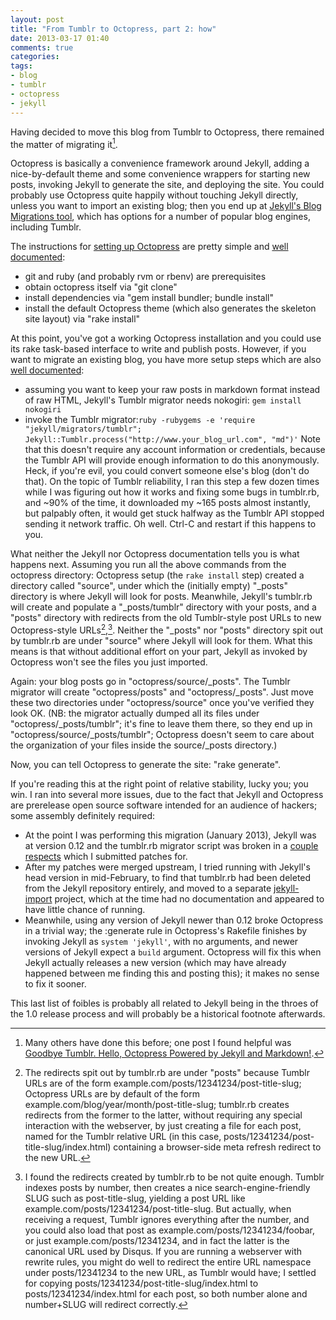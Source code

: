 ```yaml
---
layout: post
title: "From Tumblr to Octopress, part 2: how"
date: 2013-03-17 01:40
comments: true
categories: 
tags:
- blog
- tumblr
- octopress
- jekyll
---
```

Having decided to move this blog from Tumblr to Octopress, there remained the matter of migrating it[^1].

Octopress is basically a convenience framework around Jekyll, adding a nice-by-default theme and some convenience wrappers for starting new posts, invoking Jekyll to generate the site, and deploying the site. You could probably use Octopress quite happily without touching Jekyll directly, unless you want to import an existing blog; then you end up at [Jekyll's Blog Migrations tool](https://github.com/mojombo/jekyll/wiki/blog-migrations), which has options for a number of popular blog engines, including Tumblr.

The instructions for [setting up Octopress](http://octopress.org/docs/setup/) are pretty simple and [well documented](http://octopress.org/docs/setup/):

* git and ruby (and probably rvm or rbenv) are prerequisites
* obtain octopress itself via "git clone"
* install dependencies via "gem install bundler; bundle install"
* install the default Octopress theme (which also generates the skeleton site layout) via "rake install"

At this point, you've got a working Octopress installation and you could use its rake task-based interface to write and publish posts. However, if you want to migrate an existing blog, you have more setup steps which are also [well documented](https://github.com/mojombo/jekyll/wiki/blog-migrations):

* assuming you want to keep your raw posts in markdown format instead of raw HTML, Jekyll's Tumblr migrator needs nokogiri: ```gem install nokogiri```
* invoke the Tumblr migrator:```ruby -rubygems -e 'require "jekyll/migrators/tumblr"; Jekyll::Tumblr.process("http://www.your_blog_url.com", "md")'``` Note that this doesn't require any account information or credentials, because the Tumblr API will provide enough information to do this anonymously. Heck, if you're evil, you could convert someone else's blog (don't do that). On the topic of Tumblr reliability, I ran this step a few dozen times while I was figuring out how it works and fixing some bugs in tumblr.rb, and ~90% of the time, it downloaded my ~165 posts almost instantly, but palpably often, it would get stuck halfway as the Tumblr API stopped sending it network traffic. Oh well. Ctrl-C and restart if this happens to you.

What neither the Jekyll nor Octopress documentation tells you is what happens next. Assuming you run all the above commands from the octopress directory: Octopress setup (the ```rake install``` step) created a directory called "source", under which the (initially empty) "\_posts" directory is where Jekyll will look for posts. Meanwhile, Jekyll's tumblr.rb will create and populate a "\_posts/tumblr" directory with your posts, and a "posts" directory with redirects from the old Tumblr-style post URLs to new Octopress-style URLs[^2],[^3]. Neither the "\_posts" nor "posts" directory spit out by tumblr.rb are under "source" where Jekyll will look for them. What this means is that without additional effort on your part, Jekyll as invoked by Octopress won't see the files you just imported.

Again: your blog posts go in "octopress/source/\_posts". The Tumblr migrator will create "octopress/posts" and "octopress/\_posts". Just move these two directories under "octopress/source" once you've verified they look OK. (NB: the migrator actually dumped all its files under "octopress/\_posts/tumblr"; it's fine to leave them there, so they end up in "octopress/source/\_posts/tumblr"; Octopress doesn't seem to care about the organization of your files inside the source/\_posts directory.)

Now, you can tell Octopress to generate the site: "rake generate".

If you're reading this at the right point of relative stability, lucky you; you win. I ran into several more issues, due to the fact that Jekyll and Octopress are prerelease open source software intended for an audience of hackers; some assembly definitely required:

* At the point I was performing this migration (January 2013), Jekyll was at version 0.12 and the tumblr.rb migrator script was broken in a [couple](https://githubcom/mojombo/jekyll/commit/863643c7e8080c73a7968caabfc9c7e9b18c6b95) [respects](https://github.com/mojombo/jekyll/commit/fbc9d0c66397234ab85e03a55955602e0ce40356) which I submitted patches for.
* After my patches were merged upstream, I tried running with Jekyll's head version in mid-February, to find that tumblr.rb had been deleted from the Jekyll repository entirely, and moved to a separate [jekyll-import](https://github.com/jekyll/jekyll-import) project, which at the time had no documentation and appeared to have little chance of running.
* Meanwhile, using any version of Jekyll newer than 0.12 broke Octopress in a trivial way; the :generate rule in Octopress's Rakefile finishes by invoking Jekyll as ```system 'jekyll'```, with no arguments, and newer versions of Jekyll expect a ```build``` argument. Octopress will fix this when Jekyll actually releases a new version (which may have already happened between me finding this and posting this); it makes no sense to fix it sooner.

This last list of foibles is probably all related to Jekyll being in the throes of the 1.0 release process and will probably be a historical footnote afterwards.

[^1]: Many others have done this before; one post I found helpful was [Goodbye Tumblr. Hello, Octopress Powered by Jekyll and Markdown!](http://blog.assimov.net/blog/2012/03/24/tumblr-to-octopress-powered-by-jekyll-and-markdown/).

[^2]: The redirects spit out by tumblr.rb are under "posts" because Tumblr URLs are of the form example.com/posts/12341234/post-title-slug; Octopress URLs are by default of the form example.com/blog/year/month/post-title-slug; tumblr.rb creates redirects from the former to the latter, without requiring any special interaction with the webserver, by just creating a file for each post, named for the Tumblr relative URL (in this case, posts/12341234/post-title-slug/index.html) containing a browser-side meta refresh redirect to the new URL.

[^3]: I found the redirects created by tumblr.rb to be not quite enough. Tumblr indexes posts by number, then creates a nice search-engine-friendly SLUG such as post-title-slug, yielding a post URL like example.com/posts/12341234/post-title-slug. But actually, when receiving a request, Tumblr ignores everything after the number, and you could also load that post as example.com/posts/12341234/foobar, or just example.com/posts/12341234, and in fact the latter is the canonical URL used by Disqus. If you are running a webserver with rewrite rules, you might do well to redirect the entire URL namespace under posts/12341234 to the new URL, as Tumblr would have; I settled for copying posts/12341234/post-title-slug/index.html to posts/12341234/index.html for each post, so both number alone and number+SLUG will redirect correctly.
